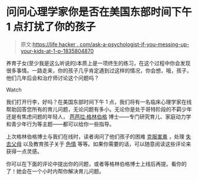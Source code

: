 # 问问心理学家你是否在美国东部时间下午 1 点打扰了你的孩子

> 原文:[https://life hacker . com/ask-a-psychologist-if-you-messing-up-your-kids-at-1-p-1835804870](https://lifehacker.com/ask-a-psychologist-if-youre-messing-up-your-kids-at-1-p-1835804870)

养育子女(至少我是这么听说的)本质上是一项终生的练习，在这个过程中你会发现很多事情。一路走来，你的孩子几乎肯定遇到过这样的情况，你会想，哦，孩子，他们几年后会和治疗师讨论这个问题吗？

Watch

我们打开行李，好吗？在美国东部时间下午 1 点，我们将有一名临床心理学家在线帮助回答您所有的育儿问题，无论问题有多小。无论你是处于哥特阶段的不羁少年还是有焦虑问题的年轻人， [芭芭拉·格林伯格](https://twitter.com/parentteendr) 博士——专门研究育儿、家庭动力学和青少年行为等主题——都可以给你一些指导。

上次格林伯格博士与我们在线时，读者询问了他们孩子的困难 [克服害羞](https://lifehacker.com/1834584281) ，处理 [失去父母](https://lifehacker.com/1834580736) 以及教育孩子关于 [色情](https://lifehacker.com/1834580068) 等等。如果你需要的话，可以随意阅读这些评论来获得一点灵感。

你可以在下面的评论中提出你的问题，或者等格林伯格博士上线后再提。看你的了！她会在一个小时内帮你解决育儿问题。